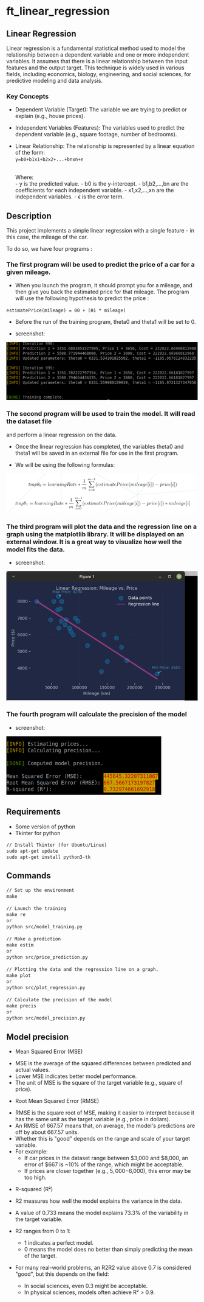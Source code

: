 # ft_linear_regression

## Linear Regression
Linear regression is a fundamental statistical method used to model the relationship between a dependent variable and one or more independent variables. It assumes that there is a linear relationship between the input features and the output target. This technique is widely used in various fields, including economics, biology, engineering, and social sciences, for predictive modeling and data analysis.

### Key Concepts
* Dependent Variable (Target): The variable we are trying to predict or explain (e.g., house prices).

* Independent Variables (Features): The variables used to predict the dependent variable (e.g., square footage, number of bedrooms).

* Linear Relationship: The relationship is represented by a linear equation of the form:<br />
  `y=b0​+b1​x1​+b2​x2​+...+bn​xn​+ϵ`<br /><br />
    
    Where:<br />
        - y is the predicted value.
        - b0​ is the y-intercept.
        - b1​,b2​,...,bn​ are the coefficients for each independent variable.
        - x1​,x2​,...,xn​ are the independent variables.
        - ϵ is the error term.

## Description
This project implements a simple linear regression with a single feature - in this case, the mileage of the car.<br />

To do so, we have four programs :<br />
### The first program will be used to predict the price of a car for a given mileage.<br />
* When you launch the program, it should prompt you for a mileage, and then give
you back the estimated price for that mileage. The program will use the following
hypothesis to predict the price :<br />

`estimatePrice(mileage) = θ0 + (θ1 * mileage)`<br />

* Before the run of the training program, theta0 and theta1 will be set to 0.<br />
- screenshot:
<img src="screenshots/training.png" />

### The second program will be used to train the model. It will read the dataset file
and perform a linear regression on the data.<br />
* Once the linear regression has completed, the variables theta0 and theta1 will be saved in an external file for use in the first program.<br />

* We will be using the following formulas:
<img src="screenshots/formulas.png" />

### The third program will plot the data and the regression line on a graph using the matplotlib library. It will be displayed on an external window. It is a great way to visualize how well the model fits the data.<br />
* screenshot:
<img src="screenshots/plot.png" />

### The fourth program will calculate the precision of the model
* screenshot:
<img src="screenshots/precision.png" />

## Requirements
* Some version of python
* Tkinter for python
```
// Install Tkinter (for Ubuntu/Linux)
sudo apt-get update
sudo apt-get install python3-tk
```

## Commands
```
// Set up the environment
make

// Launch the training
make re
or
python src/model_training.py

// Make a prediction
make estim
or
python src/price_prediction.py

// Plotting the data and the regression line on a graph.
make plot
or
python src/plot_regression.py

// Calculate the precision of the model
make precis
or
python src/model_precision.py

```

## Model precision
* Mean Squared Error (MSE)
 - MSE is the average of the squared differences between predicted and actual values.
 - Lower MSE indicates better model performance.
 - The unit of MSE is the square of the target variable (e.g., square of price).

* Root Mean Squared Error (RMSE)
 - RMSE is the square root of MSE, making it easier to interpret because
  it has the same unit as the target variable (e.g., price in dollars).
 - An RMSE of 667.57 means that, on average, the model's predictions
  are off by about 667.57 units.
 - Whether this is "good" depends on the range and scale of your target variable.
 - For example:
    - If car prices in the dataset range between $3,000 and $8,000, an error of $667 is ~10% of the range, which might be acceptable.
    - If prices are closer together (e.g., $5,000-$6,000), this error may be too high.

* R-squared (R²)
 - R2 measures how well the model explains the variance in the data.
 - A value of 0.733 means the model explains 73.3% of the variability in the target variable.
 - R2 ranges from 0 to 1:
    - 1 indicates a perfect model.
    - 0 means the model does no better than simply predicting the mean of the target.

 - For many real-world problems, an R2R2 value above 0.7 is considered "good",
   but this depends on the field:
    - In social sciences, even 0.3 might be acceptable.
    - In physical sciences, models often achieve R² > 0.9.
